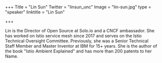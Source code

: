 +++
Title = "Lin Sun"
Twitter = "linsun_unc"
Image = "lin-sun.jpg"
type = "speaker"
linktitle = "Lin Sun"

+++

 Lin is the Director of Open Source at Solo.io and a CNCF ambassador. She has worked on Istio service mesh since 2017 and serves on the Istio Technical Oversight Committee. Previously, she was a Senior Technical Staff Member and Master Inventor at IBM for 15+ years. She is the author of the book "Istio Ambient Explained" and has more than 200 patents to her Name. 

